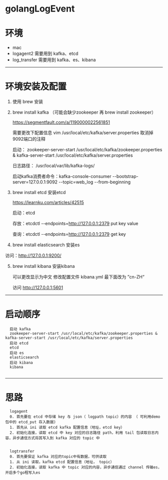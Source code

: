 # golangLogEvent
# 环境
- mac
- logagent2 需要用到 kafka、etcd
- log_transfer 需要用到 kafka、es、kibana
----------
# 环境安装及配置
1. 使用 brew 安装
2. brew install kafka （可能会缺少zookeeper 再 brew install zookeeper）
   
   https://segmentfault.com/a/1190000022561851
   
   需要更改下配置信息  vim  /usr/local/etc/kafka/server.properties 取消掉 9092端口的注释
   
   启动： zookeeper-server-start /usr/local/etc/kafka/zookeeper.properties & kafka-server-start /usr/local/etc/kafka/server.properties
   
   日志路径： /usr/local/var/lib/kafka-logs/
   
   启动kafka消费者命令：kafka-console-consumer --bootstrap-server=127.0.0.1:9092 --topic=web_log --from-beginning
   
3. brew install etcd 安装etcd

   https://learnku.com/articles/42515
   
   启动：etcd
   
   存放：etcdctl --endpoints=http://127.0.0.1:2379 put key value
   
   查询：etcdctl --endpoints=http://127.0.0.1:2379 get key
   
4. brew install elasticsearch 安装es

  访问：http://127.0.0.1:9200/
  
5. brew install kibana 安装kibana

   可以更改显示为中文  修改配置文件 kibana.yml 最下面改为 ”cn-ZH“

   访问 http://127.0.0.1:5601
---------
# 启动顺序
```
  启动 kafka
  zookeeper-server-start /usr/local/etc/kafka/zookeeper.properties & kafka-server-start /usr/local/etc/kafka/server.properties
  启动 etcd 
  etcd
  启动 es
  elasticsearch
  启动 kibana
  kibana
  
```
-----------
# 思路
```
  logagent
  0. 首先要在 etcd 中存储 key 与 json（ logpath topic）的内容 （ 可利用demo包中的 etcd_put 存入数据)
  1. 首先从 ini 读取 etcd kafka 配置信息（地址，etcd key）
  2. 初始化连接，读取 etcd 中 key 对应的日志路径 path，利用 tail 包读取日志内容，异步通信方式将其写入到 kafka 对应的 topic 中
 
```
```
  logtransfer
  0. 首先要保证 kafka 对应的topic中有数据，可供读取
  1. 从 ini 读取，kafka etcd 配置信息（地址， topic）
  2. 初始化连接，读取 kafka 中 topic 对应的内容，异步通信通过 channel 传输es，开启多个go程写入es
```
   
    
